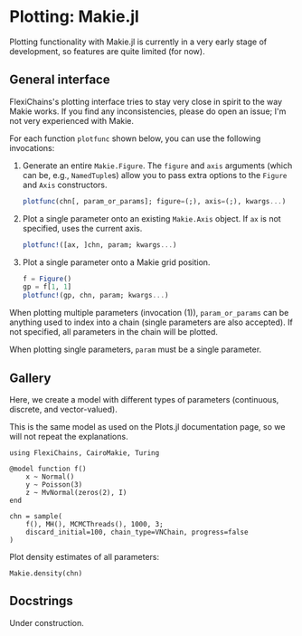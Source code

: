 # Plotting: Makie.jl

Plotting functionality with Makie.jl is currently in a very early stage of development, so features are quite limited (for now).

## General interface

FlexiChains's plotting interface tries to stay very close in spirit to the way Makie works.
If you find any inconsistencies, please do open an issue; I'm not very experienced with Makie.

For each function `plotfunc` shown below, you can use the following invocations:

1. Generate an entire `Makie.Figure`. The `figure` and `axis` arguments (which can be, e.g., `NamedTuple`s) allow you to pass extra options to the `Figure` and `Axis` constructors.

   ```julia
   plotfunc(chn[, param_or_params]; figure=(;), axis=(;), kwargs...)
   ```

2. Plot a single parameter onto an existing `Makie.Axis` object. If `ax` is not specified, uses the current axis.

   ```julia
   plotfunc!([ax, ]chn, param; kwargs...)
   ```

3. Plot a single parameter onto a Makie grid position.

    ```julia
    f = Figure()
    gp = f[1, 1]
    plotfunc!(gp, chn, param; kwargs...)
    ```

When plotting multiple parameters (invocation (1)), `param_or_params` can be anything used to index into a chain (single parameters are also accepted).
If not specified, all parameters in the chain will be plotted.

When plotting single parameters, `param` must be a single parameter.

## Gallery

Here, we create a model with different types of parameters (continuous, discrete, and vector-valued).

This is the same model as used on the Plots.jl documentation page, so we will not repeat the explanations.

```@example 1
using FlexiChains, CairoMakie, Turing

@model function f()
    x ~ Normal()
    y ~ Poisson(3)
    z ~ MvNormal(zeros(2), I)
end

chn = sample(
    f(), MH(), MCMCThreads(), 1000, 3;
    discard_initial=100, chain_type=VNChain, progress=false
)
```

Plot density estimates of all parameters:

```@example 1
Makie.density(chn)
```

## Docstrings

Under construction.
